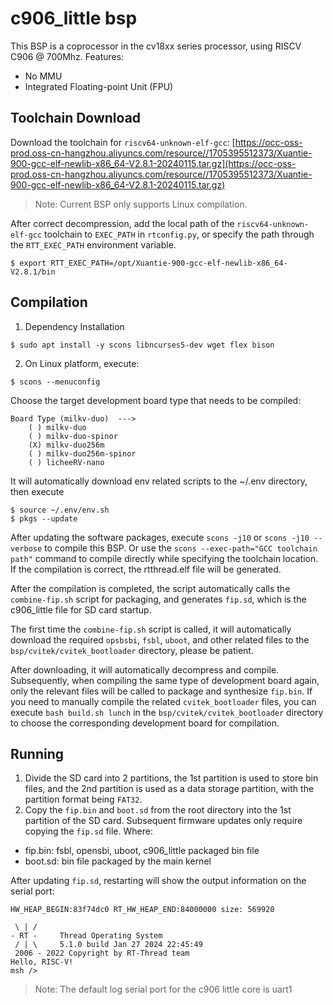 # c906_little bsp
This BSP is a coprocessor in the cv18xx series processor, using RISCV C906 @ 700Mhz.
Features:
- No MMU
- Integrated Floating-point Unit (FPU)

## Toolchain Download
Download the toolchain for `riscv64-unknown-elf-gcc`: [https://occ-oss-prod.oss-cn-hangzhou.aliyuncs.com/resource//1705395512373/Xuantie-900-gcc-elf-newlib-x86_64-V2.8.1-20240115.tar.gz](https://occ-oss-prod.oss-cn-hangzhou.aliyuncs.com/resource//1705395512373/Xuantie-900-gcc-elf-newlib-x86_64-V2.8.1-20240115.tar.gz)

> Note:
Current BSP only supports Linux compilation.

After correct decompression, add the local path of the `riscv64-unknown-elf-gcc` toolchain to `EXEC_PATH` in `rtconfig.py`, or specify the path through the `RTT_EXEC_PATH` environment variable.

```shell
$ export RTT_EXEC_PATH=/opt/Xuantie-900-gcc-elf-newlib-x86_64-V2.8.1/bin
```

## Compilation
1. Dependency Installation

```shell
$ sudo apt install -y scons libncurses5-dev wget flex bison
```

2. On Linux platform, execute:
```shell
$ scons --menuconfig
```

Choose the target development board type that needs to be compiled:
```shell
Board Type (milkv-duo)  --->
    ( ) milkv-duo
    ( ) milkv-duo-spinor
    (X) milkv-duo256m
    ( ) milkv-duo256m-spinor
    ( ) licheeRV-nano
```

It will automatically download env related scripts to the ~/.env directory, then execute
```shell
$ source ~/.env/env.sh
$ pkgs --update
```
After updating the software packages, execute `scons -j10` or `scons -j10 --verbose` to compile this BSP. Or use the `scons --exec-path="GCC toolchain path"` command to compile directly while specifying the toolchain location. If the compilation is correct, the rtthread.elf file will be generated.

After the compilation is completed, the script automatically calls the `combine-fip.sh` script for packaging, and generates `fip.sd`, which is the c906_little file for SD card startup.

The first time the `combine-fip.sh` script is called, it will automatically download the required `opsbsbi`, `fsbl`, `uboot`, and other related files to the `bsp/cvitek/cvitek_bootloader` directory, please be patient.

After downloading, it will automatically decompress and compile. Subsequently, when compiling the same type of development board again, only the relevant files will be called to package and synthesize `fip.bin`. If you need to manually compile the related `cvitek_bootloader` files, you can execute `bash build.sh lunch` in the `bsp/cvitek/cvitek_bootloader` directory to choose the corresponding development board for compilation.

## Running
1. Divide the SD card into 2 partitions, the 1st partition is used to store bin files, and the 2nd partition is used as a data storage partition, with the partition format being `FAT32`.
2. Copy the `fip.bin` and `boot.sd` from the root directory into the 1st partition of the SD card. Subsequent firmware updates only require copying the `fip.sd` file.
Where:
- fip.bin: fsbl, opensbi, uboot, c906_little packaged bin file
- boot.sd: bin file packaged by the main kernel

After updating `fip.sd`, restarting will show the output information on the serial port:
```shell
HW_HEAP_BEGIN:83f74dc0 RT_HW_HEAP_END:84000000 size: 569920

 \ | /
- RT -     Thread Operating System
 / | \     5.1.0 build Jan 27 2024 22:45:49
 2006 - 2022 Copyright by RT-Thread team
Hello, RISC-V!
msh />
```

> Note: The default log serial port for the c906 little core is uart1